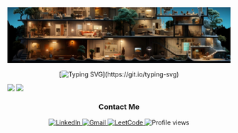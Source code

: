 <div id="header" align="center">

 <img src="https://github.com/Tolkynbayeva/Tolkynbayeva/blob/main/header.png" alt="warioddly gitgub header image"/>

 [![Typing SVG](https://readme-typing-svg.herokuapp.com?color=%2336BCF7&center=true&vCenter=true&size=26&width=600&lines=Hi+there+👋,+I+am+Tolganay;)](https://git.io/typing-svg)

</div>

<div align="justify">
  <img style="height: 215px;" src="https://github-readme-stats.vercel.app/api/top-langs/?username=tolkynbayeva&layout=donut&theme=nord"/>
 <img style="height: 215px;" src="https://leetcard.jacoblin.cool/workfortime37?theme=nord"/>
</div>


<div id="badges" align="center">
  
  ### Contact Me
 
   <a href="https://www.linkedin.com/in/tolganay-tolkynbayeva-4b0a69210/" target="_new">
      <img src="https://img.shields.io/badge/Linkedin-Tolganay-blue?logo=Linkedin" alt="LinkedIn"/>
  </a>
  <a href="mailto: workfortime37@gmail.com" target="_new">
    <img src="https://img.shields.io/badge/Gmail-Tolganay-red?logo=Gmail" alt="Gmail"/>
  </a>
  
  <a href="https://leetcode.com/workfortime37/" target="_new">
    <img src="https://img.shields.io/badge/leetcode-Tolganay-yellow?logo=LeetCode" alt="LeetCode"/>
  </a>
  <img src="https://komarev.com/ghpvc/?username=Tolkynbayeva&color=green" alt="Profile views"/>
  
</div>

<!--
**Tolkynbayeva/Tolkynbayeva** is a ✨ _special_ ✨ repository because its `README.md` (this file) appears on your GitHub profile.

Here are some ideas to get you started:

- 🔭 I’m currently working on ...
- 🌱 I’m currently learning ...
- 👯 I’m looking to collaborate on ...
- 🤔 I’m looking for help with ...
- 💬 Ask me about ...
- 📫 How to reach me: ...
- 😄 Pronouns: ...
- ⚡ Fun fact: ...
-->

